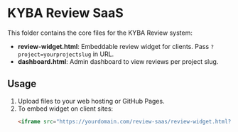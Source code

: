 # KYBA Review SaaS

This folder contains the core files for the KYBA Review system:

- **review-widget.html**: Embeddable review widget for clients. Pass `?project=yourprojectslug` in URL.
- **dashboard.html**: Admin dashboard to view reviews per project slug.

## Usage

1. Upload files to your web hosting or GitHub Pages.
2. To embed widget on client sites:
   ```html
   <iframe src="https://yourdomain.com/review-saas/review-widget.html?project=kybaenergy" width="400" height="600"></iframe>
